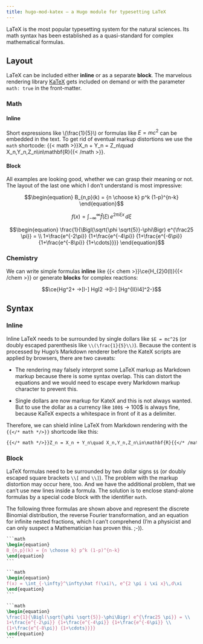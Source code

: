 ```yaml
---
title: hugo-mod-katex — a Hugo module for typesetting LaTeX
---
```


LaTeX is the most popular typesetting system for the natural sciences. Its math syntax has been established as a quasi-standard for complex mathematical formulas.

## Layout

LaTeX can be included either **inline** or as a separate **block**. The marvelous rendering library [KaTeX][katex] gets included on demand or with the parameter `math: true` in the front-matter.

### Math

#### Inline

Short expressions like \\(\frac{1}{5}\\) or formulas like $E = mc^2$ can be embedded in the text. To get rid of eventual markup distortions we use the `math` shortcode:
{{< math >}}X_n + Y_n = Z_n\quad X_n,Y_n,Z_n\in\mathbf{R}{{< /math >}}.

#### Block
All examples are looking good, whether we can grasp their meaning or not. The layout of the last one which I don’t understand is most impressive:

```math
\begin{equation}
B_{n,p}(k) = {n \choose k} p^k (1-p)^{n-k}
\end{equation}
```

```math
\begin{equation}
f(x) = \int_{-\infty}^\infty\hat f(\xi)\, e^{2 \pi i \xi x}\,d\xi
\end{equation}
```

```math
\begin{equation}
\frac{1}{\Bigl(\sqrt{\phi \sqrt{5}}-\phi\Bigr) e^{\frac25 \pi}} = \\
1+\frac{e^{-2\pi}} {1+\frac{e^{-4\pi}} {1+\frac{e^{-6\pi}} {1+\frac{e^{-8\pi}} {1+\cdots}}}}
\end{equation}
```

### Chemistry

We can write simple formulas **inline** like {{< chem >}}\ce{H_{2}0(l)}{{< /chem >}} or generate **blocks** for complex reactions:

```math
\ce{Hg^2+ ->[I-] HgI2 ->[I-] [Hg^{II}I4]^2-}
```

[katex]: https://katex.org

## Syntax

### Inline

Inline LaTeX needs to be surrounded by single dollars like `$E = mc^2$` (or doubly escaped parenthesis like `\\(\frac{1}{5}\\)`). Because the content is processed by Hugo’s Markdown renderer before the KateX scripts are applied by browsers, there are two caveats:

- The rendering may falsely interpret some LaTeX markup as Markdown markup because there is some syntax overlap. This can distort the equations and we would need to escape every Markdown markup character to prevent this.

- Single dollars are now markup for KateX and this is not always wanted. But to use the dollar as a currency like `100$` &rarr; 100$ is always fine, because KaTeX expects a whitespace in front of it as a delimiter.

Therefore, we can shield inline LaTeX from Markdown rendering with the `{{</* math */>}}` shortcode like this:

```md
{{</* math */>}}Z_n = X_n + Y_n\quad X_n,Y_n,Z_n\in\mathbf{R}{{</* /math */>}}
```

### Block

LaTeX formulas need to be surrounded by two dollar signs `$$` (or doubly escaped square brackets `\\[` and `\\]`). The problem with the markup distortion may occur here, too. And we have the additional problem, that we can’t use new lines inside a formula. The solution is to enclose stand-alone formulas by a special code block with the identifier `math`. 

The following three formulas are shown above and represent the discrete Binomial distribution, the reverse Fourier transformation, and an equation for infinite nested fractions, which I can’t comprehend (I’m a physicist and can only suspect a Mathematician has proven this. ;-)).


```latex
‍```math
\begin{equation}
B_{n,p}(k) = {n \choose k} p^k (1-p)^{n-k}
\end{equation}
‍```
```

```latex
‍```math
\begin{equation}
f(x) = \int_{-\infty}^\infty\hat f(\xi)\, e^{2 \pi i \xi x}\,d\xi
\end{equation}
‍```
```

```latex {.semi-large}
‍```math
\begin{equation}
\frac{1}{\Bigl(\sqrt{\phi \sqrt{5}}-\phi\Bigr) e^{\frac25 \pi}} = \\
1+\frac{e^{-2\pi}} {1+\frac{e^{-4\pi}} {1+\frac{e^{-6\pi}} \\
{1+\frac{e^{-8\pi}} {1+\cdots}}}}
\end{equation}
‍```
```
